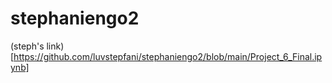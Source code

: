 # stephaniengo2
(steph's link) [https://github.com/luvstepfani/stephaniengo2/blob/main/Project_6_Final.ipynb]
